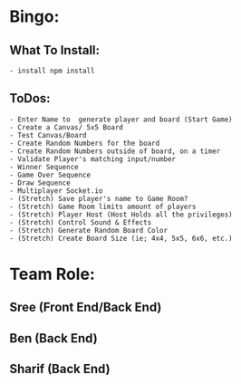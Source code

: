 # Bingo:

## What To Install:

    - install npm install

## ToDos:

    - Enter Name to  generate player and board (Start Game)
    - Create a Canvas/ 5x5 Board
    - Test Canvas/Board
    - Create Random Numbers for the board
    - Create Random Numbers outside of board, on a timer
    - Validate Player's matching input/number
    - Winner Sequence
    - Game Over Sequence
    - Draw Sequence
    - Multiplayer Socket.io
    - (Stretch) Save player's name to Game Room?
    - (Stretch) Game Room limits amount of players
    - (Stretch) Player Host (Host Holds all the privileges)
    - (Stretch) Control Sound & Effects
    - (Stretch) Generate Random Board Color
    - (Stretch) Create Board Size (ie; 4x4, 5x5, 6x6, etc.)

# Team Role:

## Sree (Front End/Back End)

## Ben (Back End)

## Sharif (Back End)
